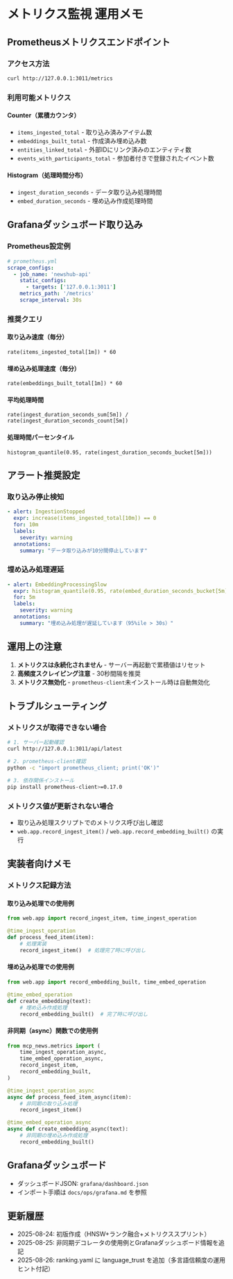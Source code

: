 # メトリクス監視 運用メモ

## Prometheusメトリクスエンドポイント

### アクセス方法
```bash
curl http://127.0.0.1:3011/metrics
```

### 利用可能メトリクス

#### Counter（累積カウンタ）
- `items_ingested_total` - 取り込み済みアイテム数
- `embeddings_built_total` - 作成済み埋め込み数
- `entities_linked_total` - 外部IDにリンク済みのエンティティ数
- `events_with_participants_total` - 参加者付きで登録されたイベント数

#### Histogram（処理時間分布）
- `ingest_duration_seconds` - データ取り込み処理時間
- `embed_duration_seconds` - 埋め込み作成処理時間

## Grafanaダッシュボード取り込み

### Prometheus設定例
```yaml
# prometheus.yml
scrape_configs:
  - job_name: 'newshub-api'
    static_configs:
      - targets: ['127.0.0.1:3011']
    metrics_path: '/metrics'
    scrape_interval: 30s
```

### 推奨クエリ

#### 取り込み速度（毎分）
```promql
rate(items_ingested_total[1m]) * 60
```

#### 埋め込み処理速度（毎分）
```promql
rate(embeddings_built_total[1m]) * 60
```

#### 平均処理時間
```promql
rate(ingest_duration_seconds_sum[5m]) / rate(ingest_duration_seconds_count[5m])
```

#### 処理時間パーセンタイル
```promql
histogram_quantile(0.95, rate(ingest_duration_seconds_bucket[5m]))
```

## アラート推奨設定

### 取り込み停止検知
```yaml
- alert: IngestionStopped
  expr: increase(items_ingested_total[10m]) == 0
  for: 10m
  labels:
    severity: warning
  annotations:
    summary: "データ取り込みが10分間停止しています"
```

### 埋め込み処理遅延
```yaml
- alert: EmbeddingProcessingSlow
  expr: histogram_quantile(0.95, rate(embed_duration_seconds_bucket[5m])) > 30
  for: 5m
  labels:
    severity: warning
  annotations:
    summary: "埋め込み処理が遅延しています（95%ile > 30s）"
```

## 運用上の注意

1. **メトリクスは永続化されません** - サーバー再起動で累積値はリセット
2. **高頻度スクレイピング注意** - 30秒間隔を推奨
3. **メトリクス無効化** - `prometheus-client`未インストール時は自動無効化

## トラブルシューティング

### メトリクスが取得できない場合
```bash
# 1. サーバー起動確認
curl http://127.0.0.1:3011/api/latest

# 2. prometheus-client確認
python -c "import prometheus_client; print('OK')"

# 3. 依存関係インストール
pip install prometheus-client>=0.17.0
```

### メトリクス値が更新されない場合
- 取り込み処理スクリプトでのメトリクス呼び出し確認
- `web.app.record_ingest_item()` / `web.app.record_embedding_built()` の実行

## 実装者向けメモ

### メトリクス記録方法

#### 取り込み処理での使用例
```python
from web.app import record_ingest_item, time_ingest_operation

@time_ingest_operation
def process_feed_item(item):
    # 処理実装
    record_ingest_item()  # 処理完了時に呼び出し
```

#### 埋め込み処理での使用例  
```python
from web.app import record_embedding_built, time_embed_operation

@time_embed_operation
def create_embedding(text):
    # 埋め込み作成処理
    record_embedding_built()  # 完了時に呼び出し
```

#### 非同期（async）関数での使用例
```python
from mcp_news.metrics import (
    time_ingest_operation_async,
    time_embed_operation_async,
    record_ingest_item,
    record_embedding_built,
)

@time_ingest_operation_async
async def process_feed_item_async(item):
    # 非同期の取り込み処理
    record_ingest_item()

@time_embed_operation_async
async def create_embedding_async(text):
    # 非同期の埋め込み作成処理
    record_embedding_built()
```

## Grafanaダッシュボード

- ダッシュボードJSON: `grafana/dashboard.json`
- インポート手順は `docs/ops/grafana.md` を参照

## 更新履歴

- 2025-08-24: 初版作成（HNSW+ランク融合+メトリクススプリント）
- 2025-08-25: 非同期デコレータの使用例とGrafanaダッシュボード情報を追記
- 2025-08-26: ranking.yaml に language_trust を追加（多言語信頼度の運用ヒント付記）
